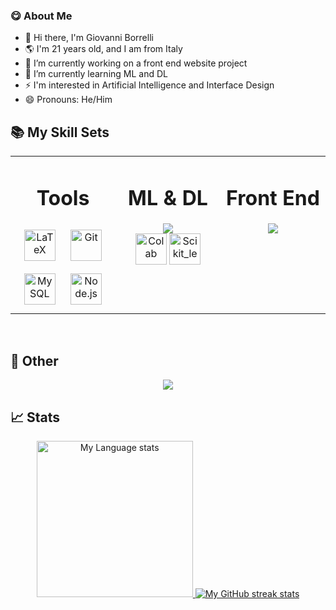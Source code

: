 ### 😋 About Me
<!--
**GiovanniBorrelli/GiovanniBorrelli** is a ✨ _special_ ✨ repository because its `README.md` (this file) appears on your GitHub profile.
-->
- 👋 Hi there, I'm Giovanni Borrelli
- 🌎 I'm 21 years old, and I am from Italy
- 🔭 I’m currently working on a front end website project
- 🌱 I’m currently learning ML and DL
- ⚡ I'm interested in Artificial Intelligence and Interface Design
- 😄 Pronouns: He/Him


## 📚 My Skill Sets  

<table><tr><td valign="top" width="33%">
  
<div align="center"> 
  <h1>Tools</h1>
</div>

<div align="center">  
<a href="https://www.latex-project.org/" target="_blank"><img style="margin: 10px" src="https://profilinator.rishav.dev/skills-assets/latex.png" alt="LaTeX" height="50" /></a>  
<a href="https://github.com/" target="_blank"><img style="margin: 10px" src="https://profilinator.rishav.dev/skills-assets/git-scm-icon.svg" alt="Git" height="50" /></a>  <a href="https://www.mysql.com/" target="_blank"><img style="margin: 10px" src="https://profilinator.rishav.dev/skills-assets/mysql-original-wordmark.svg" alt="MySQL" height="50" /></a>  
<a href="https://nodejs.org/" target="_blank"><img style="margin: 10px" src="https://profilinator.rishav.dev/skills-assets/nodejs-original-wordmark.svg" alt="Node.js" height="50" /></a>  
</div>

</td><td valign="top" width="33%">

<div align="center"> 
  <h1>ML & DL</h1>
</div>  

<div align="center">
  <div align="center"> 
    <img src="https://skillicons.dev/icons?i=py,pytorch" />
  </div>
  <a href="https://colab.research.google.com/?hl=it" target="_blank"><img src="https://upload.wikimedia.org/wikipedia/commons/d/d0/Google_Colaboratory_SVG_Logo.svg" alt="Colab" height="50" /></a>  
  <a href="https://www.python.org/" target="_blank"><img src="https://upload.wikimedia.org/wikipedia/commons/0/05/Scikit_learn_logo_small.svg" alt="Scikit_learn" height="50" /></a>
</div>


</td><td valign="top" width="33%">

<div align="center"> 
  <h1>Front End</h1>
</div>

<div align="center">  
<img src="https://skillicons.dev/icons?i=figma,materialui,bootstrap,nextjs,sass,react&perline=3" />
</div>

</td></tr></table>  

<br/> 

## 🧩 Other
<div align="center">  
<img src="https://skillicons.dev/icons?i=c,cs,css,html,eclipse,idea,js,mongodb,unity,vscode" />
</div>

## 📈 Stats
<div align="center">
    </a>
<a href="https://github.com/qwerty541#gh-dark-mode-only">
    <img
      src="https://github-readme-stats-steel-omega.vercel.app/api/top-langs/?username=GiovanniBorrelli&layout=compact&icon_color=2d77dc&title_color=2d77dc&text_color=ffffff&bg_color=0d1117&hide_border=true&langs_count=10#gh-dark-mode-only"
      alt="My Language stats"
      height="250"
    />
  </a>
  <a href="https://github.com/qwerty541#gh-dark-mode-only">
    <img
       src="https://streak-stats.demolab.com/?user=GiovanniBorrelli&background=0d1117&currStreakNum=ffffff&sideNums=ffffff&currStreakLabel=ffffff&sideLabels=ffffff&dates=ffffff&fire=2d77dc&ring=2d77dc&locale=en&type=svg&hide_border=true"
       alt="My GitHub streak stats"
     />
</div>
